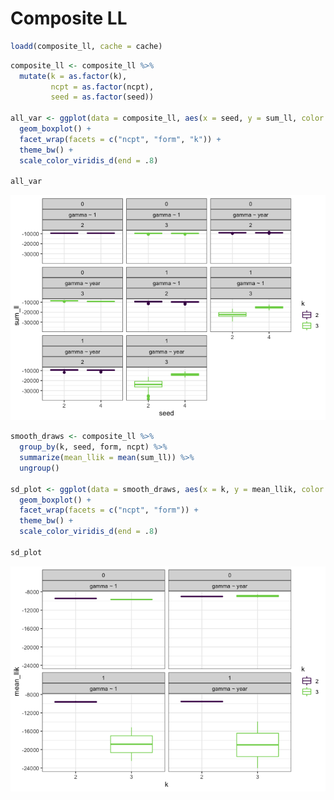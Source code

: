 Composite LL
================

``` r
loadd(composite_ll, cache = cache)
```

``` r
composite_ll <- composite_ll %>%
  mutate(k = as.factor(k),
         ncpt = as.factor(ncpt),
         seed = as.factor(seed))

all_var <- ggplot(data = composite_ll, aes(x = seed, y = sum_ll, color = k, group = seed)) +
  geom_boxplot() +
  facet_wrap(facets = c("ncpt", "form", "k")) +
  theme_bw() +
  scale_color_viridis_d(end = .8)

all_var
```

![](report_files/figure-markdown_github/plots-1.png)

``` r
smooth_draws <- composite_ll %>%
  group_by(k, seed, form, ncpt) %>%
  summarize(mean_llik = mean(sum_ll)) %>%
  ungroup() 

sd_plot <- ggplot(data = smooth_draws, aes(x = k, y = mean_llik, color = k, group = k)) +
  geom_boxplot() +
  facet_wrap(facets = c("ncpt", "form")) +
  theme_bw() +
  scale_color_viridis_d(end = .8)

sd_plot
```

![](report_files/figure-markdown_github/summarize-1.png)
